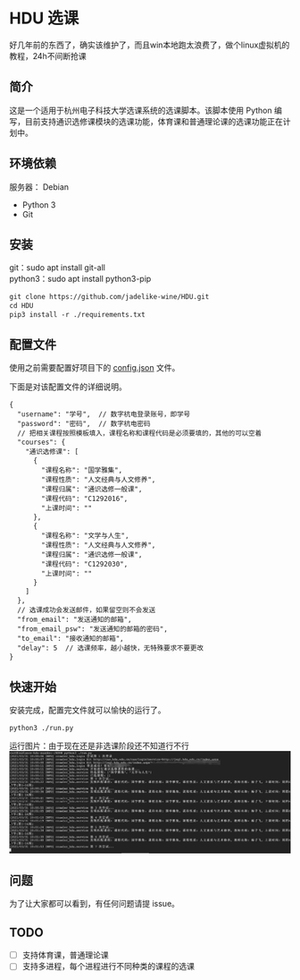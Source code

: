 
# HDU 选课</br>
好几年前的东西了，确实该维护了，而且win本地跑太浪费了，做个linux虚拟机的教程，24h不间断抢课</br>
## 简介
这是一个适用于杭州电子科技大学选课系统的选课脚本。该脚本使用 Python 编写，目前支持通识选修课模块的选课功能，体育课和普通理论课的选课功能正在计划中。

## 环境依赖
服务器： Debian</br>
- Python 3
- Git

## 安装
git：sudo apt install git-all</br>
python3：sudo apt install python3-pip

```
git clone https://github.com/jadelike-wine/HDU.git
cd HDU
pip3 install -r ./requirements.txt
```

## 配置文件
使用之前需要配置好项目下的 [config.json](./config.json) 文件。

下面是对该配置文件的详细说明。

```
{
  "username": "学号",  // 数字杭电登录账号，即学号
  "password": "密码",  // 数字杭电密码
  // 把相关课程按照模板填入，课程名称和课程代码是必须要填的，其他的可以空着
  "courses": {
    "通识选修课": [
      {
        "课程名称": "国学雅集",
        "课程性质": "人文经典与人文修养",
        "课程归属": "通识选修一般课",
        "课程代码": "C1292016",
        "上课时间": ""
      },
      {
        "课程名称": "文学与人生",
        "课程性质": "人文经典与人文修养",
        "课程归属": "通识选修一般课",
        "课程代码": "C1292030",
        "上课时间": ""
      }
    ]
  },
  // 选课成功会发送邮件，如果留空则不会发送
  "from_email": "发送通知的邮箱",
  "from_email_psw": "发送通知的邮箱的密码",
  "to_email": "接收通知的邮箱",
  "delay": 5  // 选课频率，越小越快，无特殊要求不要更改
}   
```

## 快速开始
安装完成，配置完文件就可以愉快的运行了。

```
python3 ./run.py
```
运行图片：由于现在还是非选课阶段还不知道行不行</br>
![avatar](photo-1.png)
## 问题
为了让大家都可以看到，有任何问题请提 issue。

## TODO
- [ ] 支持体育课，普通理论课
- [ ] 支持多进程，每个进程进行不同种类的课程的选课
